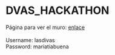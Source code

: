 # DVAS_HACKATHON

Página para ver el muro:
<a href="https://las-dvas-prueba.mybluemix.net/prueba"> enlace</a>
<br/>
<br/>
Username: lasdivas 
<br/>
Password: mariatiabuena

